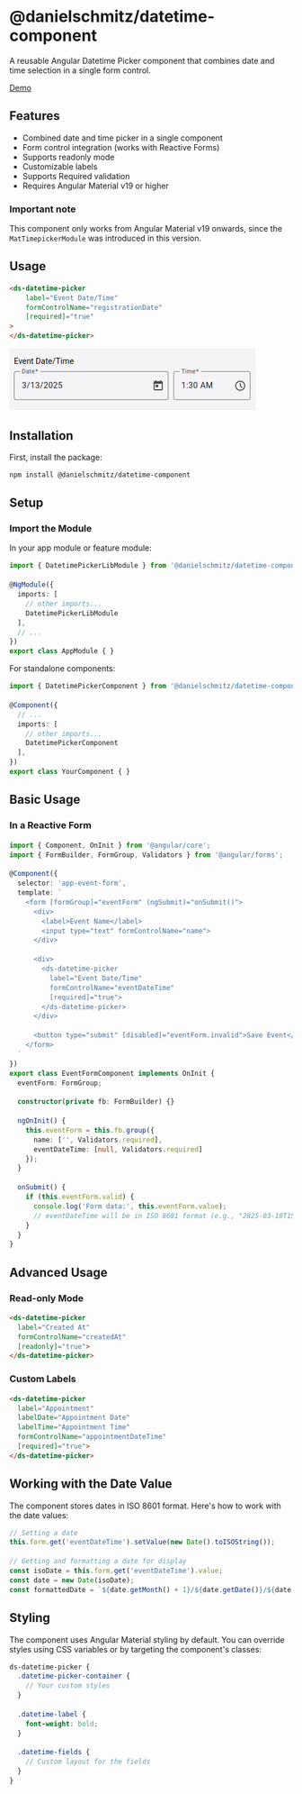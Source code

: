 # @danielschmitz/datetime-component

A reusable Angular Datetime Picker component that combines date and time selection in a single form control.

[Demo](https://danielschmitz.github.io/datetime-component/)

## Features

- Combined date and time picker in a single component
- Form control integration (works with Reactive Forms)
- Supports readonly mode
- Customizable labels
- Supports Required validation
- Requires Angular Material v19 or higher

### Important note

This component only works from Angular Material v19 onwards, since the `MatTimepickerModule` was introduced in this version.

## Usage

```html
<ds-datetime-picker
    label="Event Date/Time"
    formControlName="registrationDate"
    [required]="true"
>
</ds-datetime-picker>
```
![](image.png)

## Installation

First, install the package:

```bash
npm install @danielschmitz/datetime-component
```

## Setup

### Import the Module

In your app module or feature module:

```typescript
import { DatetimePickerLibModule } from '@danielschmitz/datetime-component';

@NgModule({
  imports: [
    // other imports...
    DatetimePickerLibModule
  ],
  // ...
})
export class AppModule { }
```

For standalone components:

```typescript
import { DatetimePickerComponent } from '@danielschmitz/datetime-component';

@Component({
  // ...
  imports: [
    // other imports...
    DatetimePickerComponent
  ],
})
export class YourComponent { }
```

## Basic Usage

### In a Reactive Form

```typescript
import { Component, OnInit } from '@angular/core';
import { FormBuilder, FormGroup, Validators } from '@angular/forms';

@Component({
  selector: 'app-event-form',
  template: `
    <form [formGroup]="eventForm" (ngSubmit)="onSubmit()">
      <div>
        <label>Event Name</label>
        <input type="text" formControlName="name">
      </div>
      
      <div>
        <ds-datetime-picker
          label="Event Date/Time"
          formControlName="eventDateTime"
          [required]="true">
        </ds-datetime-picker>
      </div>
      
      <button type="submit" [disabled]="eventForm.invalid">Save Event</button>
    </form>
  `
})
export class EventFormComponent implements OnInit {
  eventForm: FormGroup;
  
  constructor(private fb: FormBuilder) {}
  
  ngOnInit() {
    this.eventForm = this.fb.group({
      name: ['', Validators.required],
      eventDateTime: [null, Validators.required]
    });
  }
  
  onSubmit() {
    if (this.eventForm.valid) {
      console.log('Form data:', this.eventForm.value);
      // eventDateTime will be in ISO 8601 format (e.g., "2025-03-10T15:30:00.000Z")
    }
  }
}
```

## Advanced Usage

### Read-only Mode

```html
<ds-datetime-picker
  label="Created At"
  formControlName="createdAt"
  [readonly]="true">
</ds-datetime-picker>
```

### Custom Labels

```html
<ds-datetime-picker
  label="Appointment"
  labelDate="Appointment Date"
  labelTime="Appointment Time"
  formControlName="appointmentDateTime"
  [required]="true">
</ds-datetime-picker>
```

## Working with the Date Value

The component stores dates in ISO 8601 format. Here's how to work with the date values:

```typescript
// Setting a date
this.form.get('eventDateTime').setValue(new Date().toISOString());

// Getting and formatting a date for display
const isoDate = this.form.get('eventDateTime').value;
const date = new Date(isoDate);
const formattedDate = `${date.getMonth() + 1}/${date.getDate()}/${date.getFullYear()} ${date.getHours()}:${date.getMinutes()}`;
```

## Styling

The component uses Angular Material styling by default. You can override styles using CSS variables or by targeting the component's classes:

```scss
ds-datetime-picker {
  .datetime-picker-container {
    // Your custom styles
  }
  
  .datetime-label {
    font-weight: bold;
  }
  
  .datetime-fields {
    // Custom layout for the fields
  }
}
```